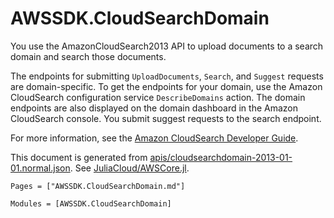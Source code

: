 # AWSSDK.CloudSearchDomain

You use the AmazonCloudSearch2013 API to upload documents to a search domain and search those documents.

The endpoints for submitting `UploadDocuments`, `Search`, and `Suggest` requests are domain-specific. To get the endpoints for your domain, use the Amazon CloudSearch configuration service `DescribeDomains` action. The domain endpoints are also displayed on the domain dashboard in the Amazon CloudSearch console. You submit suggest requests to the search endpoint.

For more information, see the [Amazon CloudSearch Developer Guide](http://docs.aws.amazon.com/cloudsearch/latest/developerguide).

This document is generated from
[apis/cloudsearchdomain-2013-01-01.normal.json](https://github.com/aws/aws-sdk-js/blob/master/apis/cloudsearchdomain-2013-01-01.normal.json).
See [JuliaCloud/AWSCore.jl](https://github.com/JuliaCloud/AWSCore.jl).

```@index
Pages = ["AWSSDK.CloudSearchDomain.md"]
```

```@autodocs
Modules = [AWSSDK.CloudSearchDomain]
```
